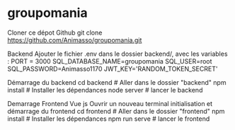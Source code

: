 # groupomania
Cloner ce dépot Github
git clone https://github.com/Animasso/groupomania.git

Backend
Ajouter le fichier .env dans le dossier backend/, avec les variables :
PORT = 3000
SQL_DATABASE_NAME=groupomania
SQL_USER=root
SQL_PASSWORD=Animasso1170
JWT_KEY='RANDOM_TOKEN_SECRET'

Démarrage du backend
cd backend # Aller dans le dossier "backend"
npm install # Installer les dépendances
node server # lancer le backend

Demarrage Frontend Vue js
Ouvrir un nouveau terminal
initialisation et démarrage du frontend 
cd frontend # Aller dans le dossier "frontend"
npm install # Installer les dépendances
npm run serve # lancer le frontend
